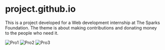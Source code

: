 # project.github.io
This is a project developed for a Web development internship
at The Sparks Foundation.
The theme is about making contributions and donating money to the people who need it.

![Pro1](https://github.com/Priya-180103/project.github.io/assets/110527817/e1a6deba-214c-4884-9dea-6c3eeb671fff)
![Pro2](https://github.com/Priya-180103/project.github.io/assets/110527817/21503396-6361-4556-90d9-046764a50edc)
![Pro3](https://github.com/Priya-180103/project.github.io/assets/110527817/0ab01e2c-d379-47d6-afe8-ce2ffb64eeff)
